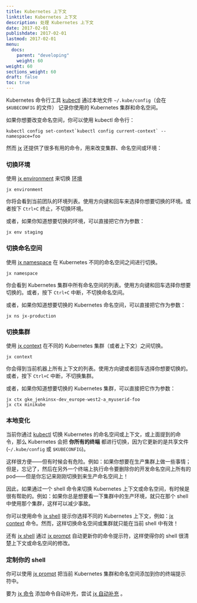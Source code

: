 ```yaml
---
title: Kubernetes 上下文 
linktitle: Kubernetes 上下文
description: 处理 Kubernetes 上下文 
date: 2017-02-01
publishdate: 2017-02-01
lastmod: 2017-02-01
menu:
  docs:
    parent: "developing"
    weight: 60
weight: 60
sections_weight: 60
draft: false
toc: true
---
```


                
Kubernetes 命令行工具 [kubectl](https://kubernetes.io/docs/reference/kubectl/overview/) 通过本地文件 `~/.kube/config`（会在 `$KUBECONFIG` 的文件） 记录你使用的 Kubernetes 集群和命名空间。

如果你想要改变命名空间，你可以使用 kubectl 命令行：

```shell
kubectl config set-context`kubectl config current-context` --namespace=foo
```

然而 [jx](/commands/jx) 还提供了很多有用的命令，用来改变集群、命名空间或环境：

### 切换环境

使用 [jx environment](/commands/jx_environment) 来切换 [环境](/zh/about/features/#environments)

```shell
jx environment
```

你将会看到当前团队的环境列表。使用方向键和回车来选择你想要切换的环境。或者按下 `Ctrl+C` 终止，不切换环境。

或者，如果你知道想要切换的环境，可以直接把它作为参数：
 
```shell
jx env staging
```

### 切换命名空间

使用 [jx namespace](/commands/jx_namespace) 在 Kubernetes 不同的命名空间之间进行切换。


```shell
jx namespace
```

你会看到 Kubernetes 集群中所有命名空间的列表。使用方向键和回车选择你想要切换的。或者，按下 `Ctrl+C` 中断，不切换命名空间。

或者，如果你知道想要切换的 Kubernetes 命名空间，可以直接把它作为参数：
 
```shell
jx ns jx-production
```

### 切换集群

使用 [jx context](/commands/jx_context) 在不同的 Kubernetes 集群（或者上下文）之间切换。

```shell
jx context
```

你会得到当前机器上所有上下文的列表。使用方向键或者回车选择你想要切换的。或者，按下 `Ctrl+C` 中断，不切换集群。

或者，如果你知道想要切换的 Kubernetes 集群，可以直接把它作为参数：
 
```shell
jx ctx gke_jenkinsx-dev_europe-west2-a_myuserid-foo
jx ctx minikube
```

### 本地变化

当前你通过 [kubectl](https://kubernetes.io/docs/reference/kubectl/overview/) 切换 Kubernetes 的命名空间或上下文，或上面提到的命令，那么 Kubernetes 会把 **你所有的终端** 都进行切换，因为它更新的是共享文件 (`~/.kube/config` 或 `$KUBECONFIG`)。

这样很方便——但有时候会有危险。例如：如果你想要在生产集群上做一些事情；但是，忘记了，然后在另外一个终端上执行命令要删除你的开发命名空间上所有的 pod——但是你忘记来刚刚切换到来生产命名空间上！
 
因此，如果通过一个 shell 命令来切换 Kubernetes 上下文或命名空间，有时候是很有帮助的。例如：如果你总是想要看一下集群中的生产环境，就只在那个 shell 中使用那个集群，这样可以减少事故。
 
你可以使用命令 [jx shell](/commands/jx_shell) 提示你选择不同的 Kubernetes 上下文，例如：[jx context](/commands/jx_context) 命令。然而，这样切换命名空间或集群就只能在当前 shell 中有效！
 
还有 [jx shell](/commands/jx_shell) 通过 [jx prompt](/commands/jx_prompt) 自动更新你的命令提示符，这样使得你的 shell 很清楚上下文或命名空间的修改。

### 定制你的 shell

你可以使用 [jx prompt](/commands/jx_prompt) 把当前 Kubernetes 集群和命名空间添加到你的终端提示符中。

要为 [jx 命令](/commands/jx) 添加命令自动补充，尝试 [jx 自动补充](/commands/jx_completion) 。



